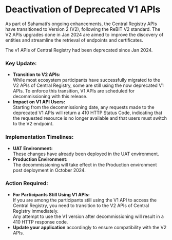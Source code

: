 # Deactivation of Deprecated V1 APIs

As part of Sahamati’s ongoing enhancements, the Central Registry APIs have transitioned to Version 2 (V2), following the ReBIT V2 standard. The V2 APIs upgrades done in Jan 2024 are aimed to improve the discovery of entities and streamline the retrieval of endpoints and certificates.

&#x20;The v1 APIs of Central Registry had been deprecated since Jan 2024.

### Key Update:

* **Transition to V2 APIs:**\
  While most ecosystem participants have successfully migrated to the V2 APIs of Central Registry, some are still using the now deprecated V1 APIs. To enforce this transition, V1 APIs are scheduled for decommissioning with this release.&#x20;
* **Impact on V1 API Users:**\
  Starting from the decommissioning date, any requests made to the deprecated V1 APIs will return a 410 HTTP Status Code, indicating that the requested resource is no longer available and that users must switch to the V2 endpoint.

### Implementation Timelines:

* **UAT Environment:**\
  These changes have already been deployed in the UAT environment.
* **Production Environment:**\
  The decommissioning will take effect in the Production environment post deployment in October 2024.

### Action Required:

* **For Participants Still Using V1 APIs:**\
  If you are among the participants still using the V1 API to access the Central Registry, you need to transition to the V2 APIs of Central Registry immediately.\
  Any attempt to use the V1 version after decommissioning will result in a 410 HTTP response code.
* **Update your application** accordingly to ensure compatibility with the V2 APIs.
